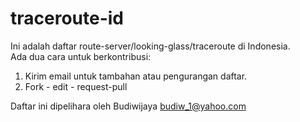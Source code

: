 # traceroute-id
Ini adalah daftar route-server/looking-glass/traceroute di Indonesia.<br/>
Ada dua cara untuk berkontribusi:<br/>
1. Kirim email untuk tambahan atau pengurangan daftar.<br/>
2. Fork - edit - request-pull<br/>

Daftar ini dipelihara oleh Budiwijaya <budiw_1@yahoo.com>
